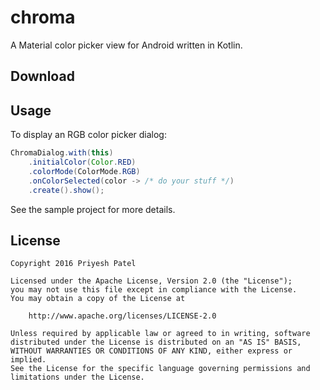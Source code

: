 chroma
======
A Material color picker view for Android written in Kotlin.


Download
--------


Usage
-----
To display an RGB color picker dialog:

``` java
ChromaDialog.with(this)
    .initialColor(Color.RED)
    .colorMode(ColorMode.RGB)
    .onColorSelected(color -> /* do your stuff */)
    .create().show();
```

See the sample project for more details.

License
-------
    Copyright 2016 Priyesh Patel

    Licensed under the Apache License, Version 2.0 (the "License");
    you may not use this file except in compliance with the License.
    You may obtain a copy of the License at

        http://www.apache.org/licenses/LICENSE-2.0

    Unless required by applicable law or agreed to in writing, software
    distributed under the License is distributed on an "AS IS" BASIS,
    WITHOUT WARRANTIES OR CONDITIONS OF ANY KIND, either express or implied.
    See the License for the specific language governing permissions and
    limitations under the License.
